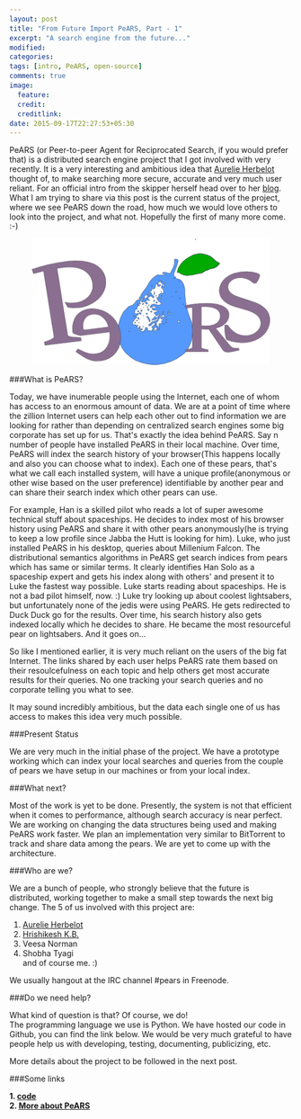 ```yaml
---
layout: post
title: "From Future Import PeARS, Part - 1"
excerpt: "A search engine from the future..."
modified:
categories:
tags: [intro, PeARS, open-source]
comments: true
image:
  feature:
  credit:
  creditlink:
date: 2015-09-17T22:27:53+05:30
---
```


PeARS (or Peer-to-peer Agent for Reciprocated Search, if you would prefer that) is a distributed search engine project that I got involved with very recently. It is a very interesting and ambitious idea that <a href="http://aurelieherbelot.net/">Aurelie Herbelot</a> thought of, to make searching more secure, accurate and very much user reliant. For an official intro from the skipper herself head over to her <a href="http://aurelieherbelot.net/pears/">blog</a>. What I am trying to share via this post is the current status of the project, where we see PeARS down the road, how much we would love others to look into the project, and what not. Hopefully the first of many more come. :-)
<figure>
    <a href="/images/pear-logo.png"><img src="/images/pear-logo.png"></a>
</figure>

###What is PeARS?

Today, we have inumerable people using the Internet, each one of whom has access to an enormous amount of data. We are at a point of time where the zillion Internet users can help each other out to find information we are looking for rather than depending on centralized search engines some big corporate has set up for us. That's exactly the idea behind PeARS. Say n number of people have installed PeARS in their local machine. Over time, PeARS will index the search history of your browser(This happens locally and also you can choose what to index). Each one of these pears, that's what we call each installed system, will have a unique profile(anonymous or other wise based on the user preference) identifiable by another pear and can share their search index which other pears can use.

For example, Han is a skilled pilot who reads a lot of super awesome technical stuff about spaceships. He decides to index most of his browser history using PeARS and share it with other pears anonymously(he is trying to keep a low profile since Jabba the Hutt is looking for him). Luke, who just installed PeARS in his desktop, queries about Millenium Falcon. The distributional semantics algorithms in PeARS get search indices from pears which has same or similar terms. It clearly identifies Han Solo as a spaceship expert and gets his index along with others' and present it to Luke the fastest way possible. Luke starts reading about spaceships. He is not a bad pilot himself, now. :)
Luke try looking up about coolest lightsabers, but unfortunately none of the jedis were using PeARS. He gets redirected to Duck Duck go for the results. Over time, his search history also gets indexed locally which he decides to share. He became the most resourceful pear on lightsabers. And it goes on...

So like I mentioned earlier, it is very much reliant on the users of the big fat Internet. The links shared by each user helps PeARS rate them based on their resoulcefulness on each topic and help others get most accurate results for their queries. No one tracking your search queries and no corporate telling you what to see.

It may sound incredibly ambitious, but the data each single one of us has access to makes this idea very much possible.


###Present Status

We are very much in the initial phase of the project. We have a prototype working which can index your local searches and queries from the couple of pears we have setup in our machines or from your local index.


###What next?

Most of the work is yet to be done. Presently, the system is not that efficient when it comes to performance, although search accuracy is near perfect. We are working on changing the data structures being used and making PeARS work faster. We plan an implementation very similar to BitTorrent to track and share data among the pears. We are yet to come up with the architecture.


###Who are we?

We are a bunch of people, who strongly believe that the future is distributed, working together to make a small step towards the next big change. The 5 of us involved with this project are:

1. <a href="http://aurelieherbelot.net/">Aurelie Herbelot</a>
2. <a href="stultus.in">Hrishikesh K.B.</a>
3. Veesa Norman
4. Shobha Tyagi
<br/>and of course me. :)


We usually hangout at the IRC channel #pears in Freenode.

###Do we need help?

What kind of question is that? Of course, we do!
<br/>The programming language we use is Python. We have hosted our code in Github, you can find the link below. We would be very much grateful to have people help us with developing, testing, documenting, publicizing, etc.


More details about the project to be followed in the next post.


###Some links

**1. [code](https://github.com/minimalparts/PeARS)**
<br/>**2. [More about PeARS](http://aurelieherbelot.net/pears/)**
